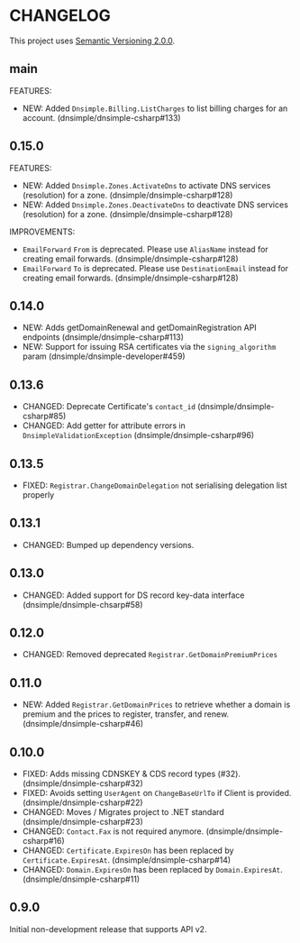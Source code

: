 # CHANGELOG

This project uses [Semantic Versioning 2.0.0](http://semver.org/).

## main

FEATURES:

- NEW: Added `Dnsimple.Billing.ListCharges` to list billing charges for an account. (dnsimple/dnsimple-csharp#133)

## 0.15.0

FEATURES:

- NEW: Added `Dnsimple.Zones.ActivateDns` to activate DNS services (resolution) for a zone. (dnsimple/dnsimple-csharp#128)
- NEW: Added `Dnsimple.Zones.DeactivateDns` to deactivate DNS services (resolution) for a zone. (dnsimple/dnsimple-csharp#128)

IMPROVEMENTS:

- `EmailForward` `From` is deprecated. Please use `AliasName` instead for creating email forwards. (dnsimple/dnsimple-csharp#128)
- `EmailForward` `To` is deprecated. Please use `DestinationEmail` instead for creating email forwards. (dnsimple/dnsimple-csharp#128)

## 0.14.0

- NEW: Adds getDomainRenewal and getDomainRegistration API endpoints (dnsimple/dnsimple-csharp#113)
- NEW: Support for issuing RSA certificates via the `signing_algorithm` param (dnsimple/dnsimple-developer#459)

## 0.13.6

- CHANGED: Deprecate Certificate's `contact_id` (dnsimple/dnsimple-csharp#85)
- CHANGED: Add getter for attribute errors in `DnsimpleValidationException` (dnsimple/dnsimple-csharp#96)

## 0.13.5

- FIXED: `Registrar.ChangeDomainDelegation` not serialising delegation list properly

## 0.13.1

- CHANGED: Bumped up dependency versions.

## 0.13.0

- CHANGED: Added support for DS record key-data interface (dnsimple/dnsimple-chsarp#58)

## 0.12.0

- CHANGED: Removed deprecated `Registrar.GetDomainPremiumPrices`

## 0.11.0

- NEW: Added `Registrar.GetDomainPrices` to retrieve whether a domain is premium and the prices to register, transfer, and renew. (dnsimple/dnsimple-csharp#46)

## 0.10.0

- FIXED: Adds missing CDNSKEY & CDS record types (#32). (dnsimple/dnsimple-csharp#32)
- FIXED: Avoids setting `UserAgent` on `ChangeBaseUrlTo` if Client is provided. (dnsimple/dnsimple-csharp#22)
- CHANGED: Moves / Migrates project to .NET standard (dnsimple/dnsimple-csharp#23)
- CHANGED: `Contact.Fax` is not required anymore. (dnsimple/dnsimple-csharp#16)
- CHANGED: `Certificate.ExpiresOn` has been replaced by `Certificate.ExpiresAt`. (dnsimple/dnsimple-csharp#14)
- CHANGED: `Domain.ExpiresOn` has been replaced by `Domain.ExpiresAt`. (dnsimple/dnsimple-csharp#11)

## 0.9.0

Initial non-development release that supports API v2.
